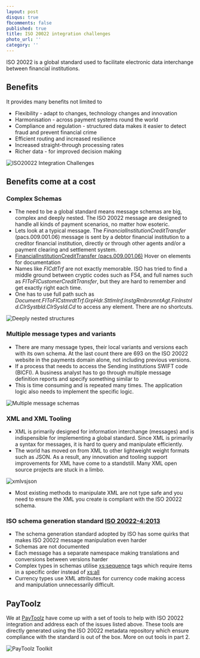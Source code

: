 ```yaml
---
layout: post
disqus: true
fbcomments: false
published: true
title: ISO 20022 integration challenges
photo_url: ''
category: ''
---
```

ISO 20022 is a global standard used to facilitate electronic data interchange between financial institutions. 
## Benefits
It provides many benefits not limited to  
* Flexibility - adapt to changes, technology changes and innovation
* Harmonisation - across payment systems round the world
* Compliance and regulation - structured data makes it easier to detect fraud and prevent financial crime
* Efficient routing and increased resilience
* Increased straight-through processing rates
* Richer data - for improved decision making

![ISO20022 Integration Challenges]({{site.baseurl}}/media/iso20022challenges.png)

## Benefits come at a cost

### Complex Schemas

* The need to be a global standard means message schemas are big, complex and deeply nested. The ISO 20022 message are designed to handle all kinds of payment scenarios, no matter how esoteric. 
* Lets look at a typical message. The _FinancialInstitutionCreditTransfer_ (pacs.009.001.06) message is sent by a debtor financial institution to a creditor financial institution, directly or through other agents and/or a payment clearing and settlement system.
* [FinancialInstitutionCreditTransfer (pacs.009.001.06)](http://paytoolz.com/pacs.009.001.06.doc.svg) Hover on elements for documentation 
* Names like _FICdtTrf_ are not exactly memorable. ISO has tried to find a middle ground between cryptic codes such as F54, and full 
names such as _FIToFICustomerCreditTransfer_, but they are hard to remember and get exactly right each time. 
* One has to use full path such as _Document.FIToFICstmrdtTrf.GrpHdr.Sttlmlnf.lnstgRmbrsmntAgt.Finlnstnld.CIrSystbld.CIrSysId.Cd_ to access any element. There are no shortcuts.

 ![Deeply nested structures]({{site.baseurl}}/media/nestedstructure.png)

### Multiple message types and variants
* There are many message types, their local variants and versions each with its own schema.  At the last count there are 693 on the ISO 20022 website in the payments domain alone, not including previous versions.
* If a process that needs to access the Sending institutions SWIFT code (BICFI). A business analyst has to go through multiple message definition reports and specify something similar to 
* This is time consuming and is repeated many times. The application logic also needs to implement the specific logic.

![Multiple message schemas]({{site.baseurl}}/media/vocabulary.png)

 ### XML and XML Tooling
 * XML is primarily designed for information interchange (messages) and is indispensible for implementing a global standard. Since XML is primarily a syntax for messages, it is hard to query and manipulate efficiently. 
 * The world has moved on from XML to other lightweight weight formats such as JSON. As a result, any innovation and tooling support improvements for XML have come to a standstill. Many XML open source projects are stuck in a limbo. 
  
  ![xmlvsjson]({{site.baseurl}}/media/xmlvsjson.png)
 * Most existing methods to manipulate XML are not type safe and you need to ensure the XML you create is compliant with the ISO 20022 schema. 
 ### ISO schema generation standard [ISO 20022-4:2013](https://www.iso.org/standard/55008.html)
 * The schema generation standard adopted by ISO has some quirks that makes ISO 20022 message manipulation even harder
 * Schemas are not documented
 * Each message has a separate namespace making translations and conversions between versions harder
 * Complex types in schemas utilise <xs:sequence> tags which require items in a specific order instead of <xs:all>
 * Currency types use XML attributes for currency code making access and manipulation unnecessarily difficult.
 
 ## PayToolz
We at [PayToolz](http://www.paytoolz.com) have come up with a set of tools to help with ISO 20022 integration and address each of the issues listed above. These tools are directly generated using the ISO 20022 metadata repository which ensure compliance with the standard is out of the box. More on out tools in part 2. 
 
![PayToolz Toolkit]({{site.baseurl}}/media/toolgeneration.png)